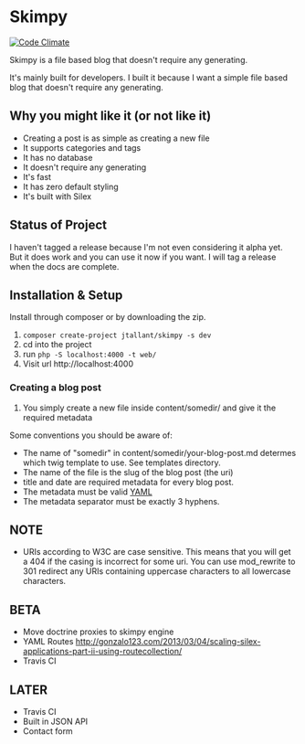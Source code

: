 # Skimpy

[![Code Climate](https://codeclimate.com/github/jtallant/skimpy/badges/gpa.svg)](https://codeclimate.com/github/jtallant/skimpy)

Skimpy is a file based blog that doesn't require any generating.

It's mainly built for developers. I built it because I want a simple file
based blog that doesn't require any generating.

## Why you might like it (or not like it)
* Creating a post is as simple as creating a new file
* It supports categories and tags
* It has no database
* It doesn't require any generating
* It's fast
* It has zero default styling
* It's built with Silex

## Status of Project
I haven't tagged a release because I'm not even considering it alpha yet.
But it does work and you can use it now if you want.
I will tag a release when the docs are complete.


## Installation & Setup
Install through composer or by downloading the zip.

1. `composer create-project jtallant/skimpy -s dev`
1. cd into the project
1. run `php -S localhost:4000 -t web/`
1. Visit url http://localhost:4000

### Creating a blog post
1. You simply create a new file inside content/somedir/ and give it the required metadata

Some conventions you should be aware of:
* The name of "somedir" in content/somedir/your-blog-post.md determes which twig template to use. See templates directory.
* The name of the file is the slug of the blog post (the uri)
* title and date are required metadata for every blog post.
* The metadata must be valid [YAML](http://www.yaml.org/spec/1.2/spec.html)
* The metadata separator must be exactly 3 hyphens.

## NOTE
* URIs according to W3C are case sensitive. This means that you will get a 404
  if the casing is incorrect for some uri.
  You can use mod_rewrite to 301 redirect any URIs containing uppercase characters
  to all lowercase characters.

## BETA
* Move doctrine proxies to skimpy engine
* YAML Routes http://gonzalo123.com/2013/03/04/scaling-silex-applications-part-ii-using-routecollection/
* Travis CI

## LATER
* Travis CI
* Built in JSON API
* Contact form
